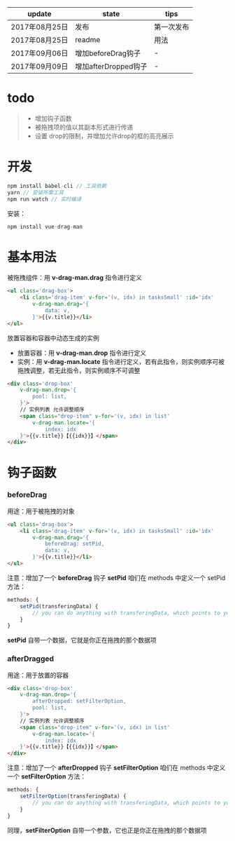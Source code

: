 | update | state | tips |
|-|-|-|
| 2017年08月25日 | 发布 | 第一次发布 |
| 2017年08月25日 | readme | 用法 |
| 2017年09月06日 | 增加beforeDrag钩子 | - |
| 2017年09月09日 | 增加afterDropped钩子 | - |

todo
===
> - 增加钩子函数
> - 被拖拽项的值以其副本形式进行传递
> - 设置 drop的限制，并增加允许drop的框的高亮展示

开发
===
```javascript
npm install babel-cli // 工具依赖
yarn // 安装所需工具
npm run watch // 实时编译
```
安装：
```javascript
npm install vue-drag-man
```

基本用法
===
被拖拽组件：用 **v-drag-man.drag** 指令进行定义
```html
<ul class='drag-box'>
    <li class='drag-item' v-for='(v, idx) in tasksSmall' :id='idx'
        v-drag-man.drag='{
            data: v,
        }'>{{v.title}}</li>
</ul>
```

放置容器和容器中动态生成的实例
- 放置容器：用 **v-drag-man.drop** 指令进行定义
- 实例：用 **v-drag-man.locate** 指令进行定义，若有此指令，则实例顺序可被拖拽调整，若无此指令，则实例顺序不可调整

```html
<div class='drop-box'
    v-drag-man.drop='{
        pool: list,
    }'>
    // 实例列表 允许调整顺序
    <span class="drop-item" v-for='(v, idx) in list'
        v-drag-man.locate='{
            index: idx
    }'>{{v.title}}【{{idx}}】</span>
</div>
```
钩子函数
===
### beforeDrag
用途：用于被拖拽的对象
```html
<ul class='drag-box'>
    <li class='drag-item' v-for='(v, idx) in tasksSmall' :id='idx'
        v-drag-man.drag='{
            beforeDrag: setPid,
            data: v,
        }'>{{v.title}}</li>
</ul>
```
注意：增加了一个 **beforeDrag** 钩子 **setPid**
咱们在 methods 中定义一个 setPid 方法：
```javascript
methods: {
    setPid(transferingData) {
        // you can do anything with transferingData, which points to your tragging data set
    }
}
```
**setPid** 自带一个数据，它就是你正在拖拽的那个数据项

### afterDragged
用途：用于放置的容器
```html
<div class='drop-box'
    v-drag-man.drop='{
        afterDropped: setFilterOption,
        pool: list,
    }'>
    // 实例列表 允许调整顺序
    <span class="drop-item" v-for='(v, idx) in list'
        v-drag-man.locate='{
            index: idx
    }'>{{v.title}}【{{idx}}】</span>
</div>
```
注意：增加了一个 **afterDropped** 钩子 **setFilterOption**
咱们在 methods 中定义一个 **setFilterOption** 方法：
```javascript
methods: {
    setFilterOption(transferingData) {
        // you can do anything with transferingData, which points to your tragging data set
    }
}
```
同理，**setFilterOption** 自带一个参数，它也正是你正在拖拽的那个数据项
